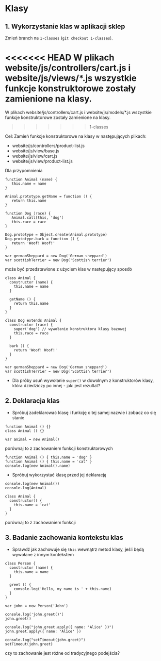 # Klasy
## 1. Wykorzystanie klas w aplikacji sklep

Zmień branch na `1-classes` (`git checkout 1-classes`).

<<<<<<< HEAD
W plikach website/js/controllers/cart.js i website/js/views/*.js wszystkie funkcje konstruktorowe zostały zamienione na klasy.
=======
W plikach website/js/controllers/cart.js i website/js/models/*.js wszystkie funkcje konstruktorowe zostały zamienione na klasy.
>>>>>>> 1-classes

Cel:
Zamień funkcje konstruktorowe na klasy w następujących plikach:
  - website/js/controllers/product-list.js
  - website/js/view/base.js
  - website/js/view/cart.js
  - website/js/view/product-list.js


Dla przypomnienia

```
function Animal (name) {
   this.name = name
}

Animal.prototype.getName = function () {
   return this.name
}

function Dog (race) {
   Animal.call(this, 'dog')
   this.race = race
}

Dog.prototype = Object.create(Animal.prototype)
Dog.prototype.bark = function () {
   return 'Woof! Woof!'
}

var germanSheppard = new Dog('German sheppard')
var scottishTerrier = new Dog('Scottish terrier')
```

może być przedstawione z użyciem klas w następujący sposób
```
class Animal {
  constructor (name) {
    this.name = name
  }

  getName () {
    return this.name
  }
}

class Dog extends Animal {
  constructor (race) {
    super('dog') // wywołanie konstruktora klasy bazowej
    this.race = race
  }

  bark () {
    return 'Woof! Woof!'
  }
}

var germanSheppard = new Dog('German sheppard')
var scottishTerrier = new Dog('Scottish terrier')
```
- Dla próby usuń wywołanie `super()` w dowolnym z konstruktorów klasy, która dziedziczy po innej - jaki jest rezultat?

## 2. Deklaracja klas

- Spróbuj zadeklarować klasę i funkcję o tej samej nazwie i zobacz co się stanie
```
function Animal () {}
class Animal () {}

var animal = new Animal()
```
porównaj to z zachowaniem funkcji konstruktorowych
```
function Animal () { this.name = 'dog' }
function Animal () { this.name = 'cat' }
console.log(new Animal().name)
```
- Spróbuj wykorzystać klasę przed jej deklaracją
```
console.log(new Animal())
console.log(Animal)

class Animal {
  constructor() {
    this.name = 'cat'
  }
}
```
porównaj to z zachowaniem funkcji

## 3. Badanie zachowania kontekstu klas
- Sprawdź jak zachowuje się `this` wewnątrz metod klasy, jeśli będą wywołane z innym kontekstem
```
class Person {
  constructor (name) {
    this.name = name
  }

  greet () {
    console.log('Hello, my name is ' + this.name)
  }
}

var john = new Person('John')

console.log('john.greet()')
john.greet()

console.log("john.greet.apply({ name: 'Alice' })")
john.greet.apply({ name: 'Alice' })

console.log("setTimeout(john.greet)")
setTimeout(john.greet)
```
czy to zachowanie jest różne od tradycyjnego podejścia?